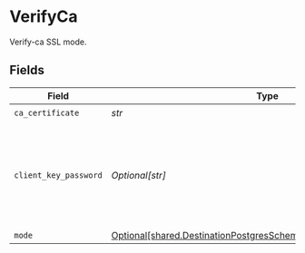 # VerifyCa

Verify-ca SSL mode.


## Fields

| Field                                                                                                                                  | Type                                                                                                                                   | Required                                                                                                                               | Description                                                                                                                            |
| -------------------------------------------------------------------------------------------------------------------------------------- | -------------------------------------------------------------------------------------------------------------------------------------- | -------------------------------------------------------------------------------------------------------------------------------------- | -------------------------------------------------------------------------------------------------------------------------------------- |
| `ca_certificate`                                                                                                                       | *str*                                                                                                                                  | :heavy_check_mark:                                                                                                                     | CA certificate                                                                                                                         |
| `client_key_password`                                                                                                                  | *Optional[str]*                                                                                                                        | :heavy_minus_sign:                                                                                                                     | Password for keystorage. This field is optional. If you do not add it - the password will be generated automatically.                  |
| `mode`                                                                                                                                 | [Optional[shared.DestinationPostgresSchemasSSLModeSSLModesMode]](../../models/shared/destinationpostgresschemassslmodesslmodesmode.md) | :heavy_minus_sign:                                                                                                                     | N/A                                                                                                                                    |